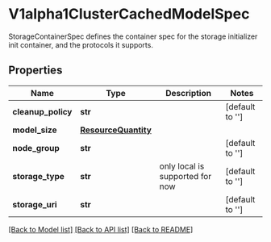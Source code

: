 # V1alpha1ClusterCachedModelSpec

StorageContainerSpec defines the container spec for the storage initializer init container, and the protocols it supports.
## Properties
Name | Type | Description | Notes
------------ | ------------- | ------------- | -------------
**cleanup_policy** | **str** |  | [default to '']
**model_size** | [**ResourceQuantity**](ResourceQuantity.md) |  | 
**node_group** | **str** |  | [default to '']
**storage_type** | **str** | only local is supported for now | [default to '']
**storage_uri** | **str** |  | [default to '']

[[Back to Model list]](../README.md#documentation-for-models) [[Back to API list]](../README.md#documentation-for-api-endpoints) [[Back to README]](../README.md)


